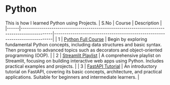 # Python

This is how I learned Python using Projects.
| S.No | Course | Description |
|------|---------------------------------------------------------------------------------------------|-----------------------------------------------------------------------------|
| 1 | [Python Full Course](https://www.youtube.com/watch?v=ix9cRaBkVe0) | Begin by exploring fundamental Python concepts, including data structures and basic syntax. Then progress to advanced topics such as decorators and object-oriented programming (OOP). |
| 2 | [Streamlit Playlist](https://www.youtube.com/playlist?list=PLtqF5YXg7GLmCvTswG32NqQypOuYkPRUE) | A comprehensive playlist on Streamlit, focusing on building interactive web apps using Python. Includes practical examples and projects. |
| 3 | [FastAPI Tutorial](https://www.youtube.com/watch?v=7t2alSnE2-I&t=13860s) | An introductory tutorial on FastAPI, covering its basic concepts, architecture, and practical applications. Suitable for beginners and intermediate learners. |
